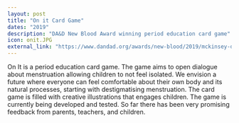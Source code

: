 ```yaml
---
layout: post
title: "On it Card Game"
dates: "2019"
description: "DA&D New Blood Award winning period education card game"
icon: onit.JPG
external_link: "https://www.dandad.org/awards/new-blood/2019/mckinsey-design-the-case-for-her/3444/on-it/"
---
```


On It is a period education card game. The game aims to open dialogue about menstruation allowing children to not feel isolated. We envision a future where everyone can feel comfortable about their own body and its natural processes, starting with destigmatising menstruation. The card game is filled with creative illustrations that engages children. The game is currently being developed and tested. So far there has been very promising feedback from parents, teachers, and children.
